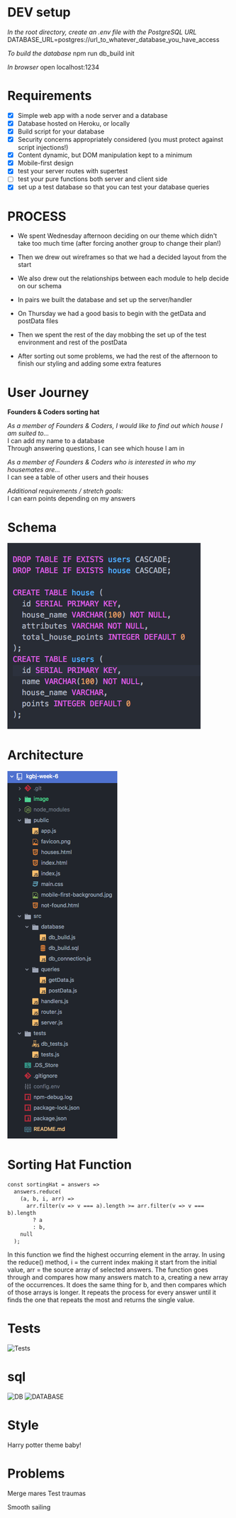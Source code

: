 
# DEV setup

*In the root directory, create an .env file with the PostgreSQL URL*
DATABASE_URL=postgres://url_to_whatever_database_you_have_access

*To build the database*
npm run db_build init

*In browser*
open localhost:1234

# Requirements

- [X] Simple web app with a node server and a database
- [X] Database hosted on Heroku, or locally
- [X] Build script for your database
- [X] Security concerns appropriately considered (you must protect against script injections!)
- [X] Content dynamic, but DOM manipulation kept to a minimum
- [X] Mobile-first design
- [X] test your server routes with supertest
- [ ] test your pure functions both server and client side
- [X] set up a test database so that you can test your database queries

# PROCESS

- We spent Wednesday afternoon deciding on our theme which didn't take too much time (after forcing another group to change their plan!)
- Then we drew out wireframes so that we had a decided layout from the start
- We also drew out the relationships between each module to help decide on our schema
- In pairs we built the database and set up the server/handler

- On Thursday we had a good basis to begin with the getData and postData files
- Then we spent the rest of the day mobbing the set up of the test environment and rest of the postData
- After sorting out some problems, we had the rest of the afternoon to finish our styling and adding some extra features

# User Journey

**Founders & Coders sorting hat**<br>

*As a member of Founders & Coders, I would like to find out which house I am suited to...*<br>
I can add my name to a database<br>
Through answering questions, I can see which house I am in<br>

*As a member of Founders & Coders who is interested in who my housemates are...*<br>
I can see a table of other users and their houses<br>

*Additional requirements / stretch goals:*<br>
I can earn points depending on my answers<br>

# Schema

![Schema](./image/schema.png)

# Architecture

![Architecture](./image/architecture.png)

# Sorting Hat Function

```
const sortingHat = answers =>
  answers.reduce(
    (a, b, i, arr) =>
      arr.filter(v => v === a).length >= arr.filter(v => v === b).length
        ? a
        : b,
    null
  );
```

In this function we find the highest occurring element in the array.
In using the reduce() method, i = the current index making it start from the initial value,
arr = the source array of selected answers.
The function goes through and compares how many answers match to a, creating a new array of the occurrences. It does the same thing for b, and then compares which of those arrays is longer.
It repeats the process for every answer until it finds the one that repeats the most and returns the single value.  

# Tests

![Tests](./image/tests.png)

# sql

![DB](./image/createdb.png)
![DATABASE](./image/terminaldb.png)

# Style

Harry potter theme baby!

# Problems

Merge mares
Test traumas

Smooth sailing
